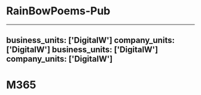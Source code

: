 # RainBowPoems-Pub
---
business_units: ['DigitalW']
company_units: ['DigitalW']
business_units: ['DigitalW']
company_units: ['DigitalW']
---
# M365 